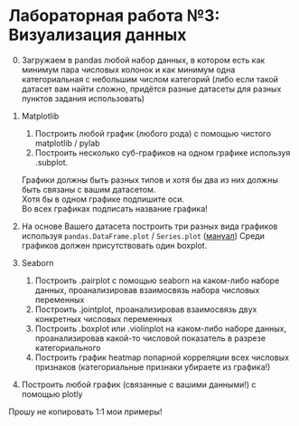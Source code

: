 # Лабораторная работа №3: Визуализация данных

0. Загружаем в pandas любой набор данных, в котором есть как минимум пара числовых колонок и как минимум одна категориальная с небольшим числом категорий (либо если такой датасет вам найти сложно, придётся разные датасеты для разных пунктов задания использовать)

1. Matplotlib
    1. Построить любой график (любого рода) с помощью чистого matplotlib / pylab
    2. Построить несколько суб-графиков на одном графике используя .subplot.

    Графики должны быть разных типов и хотя бы два из них должны быть связаны с вашим датасетом.  
    Хотя бы в одном графике подпишите оси.  
    Во всех графиках подписать название графика!

2. На основе Вашего датасета построить три разных вида графиков используя `pandas.DataFrame.plot` / `Series.plot` ([мануал](https://pandas.pydata.org/pandas-docs/stable/user_guide/visualization.html))
    Среди графиков должен присутствовать один boxplot.

3. Seaborn
    1. Построить .pairplot с помощью seaborn на каком-либо наборе данных, проанализировав взаимосвязь набора числовых переменных
    2. Построить .jointplot, проанализировав взаимосвязь двух конкретных числовых переменных
    3. Построить .boxplot или .violinplot на каком-либо наборе данных, проанализировав какой-то числовой показатель в разрезе категориального
    4. Построить график heatmap попарной корреляции всех числовых признаков (категориальные признаки убираете из графика!)

4. Построить любой график (связанные с вашими данными!) с помощью plotly

Прошу не копировать 1:1 мои примеры!
